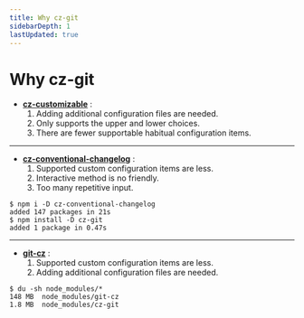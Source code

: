 ```yaml
---
title: Why cz-git
sidebarDepth: 1
lastUpdated: true
---
```


# Why cz-git

- [**cz-customizable**](https://github.com/leoforfree/cz-customizable) :
  1. Adding additional configuration files are needed.
  2. Only supports the upper and lower choices.
  3. There are fewer supportable habitual configuration items.

---

- [**cz-conventional-changelog**](https://github.com/commitizen/cz-conventional-changelog) :
  1. Supported custom configuration items are less.
  2. Interactive method is no friendly.
  3. Too many repetitive input.

```sh{4}
$ npm i -D cz-conventional-changelog
added 147 packages in 21s
$ npm install -D cz-git
added 1 package in 0.47s
```

---

- [**git-cz**](https://github.com/streamich/git-cz) :
  1. Supported custom configuration items are less.
  2. Adding additional configuration files are needed.

```sh{3}
$ du -sh node_modules/*
148 MB	node_modules/git-cz
1.8 MB	node_modules/cz-git
```
